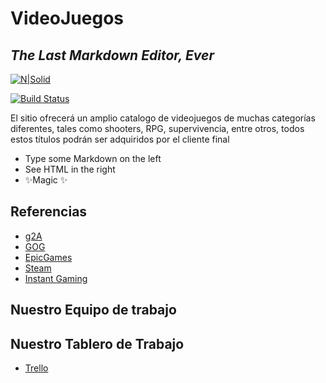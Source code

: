 # VideoJuegos
## _The Last Markdown Editor, Ever_

[![N|Solid](https://cldup.com/dTxpPi9lDf.thumb.png)](https://nodesource.com/products/nsolid)

[![Build Status](https://travis-ci.org/joemccann/dillinger.svg?branch=master)](https://travis-ci.org/joemccann/dillinger)

El sitio ofrecerá un amplio catalogo de videojuegos de muchas categorías diferentes, tales como shooters, RPG, supervivencia, entre otros, 
todos estos títulos podrán ser adquiridos por el cliente final

- Type some Markdown on the left
- See HTML in the right
- ✨Magic ✨

## Referencias

- [g2A](https://www.g2a.com/es/)
- [GOG](https://www.gog.com/)
- [EpicGames](https://store.epicgames.com/)
- [Steam](https://store.steampowered.com/)
- [Instant Gaming](https://www.instant-gaming.com/)

## Nuestro Equipo de trabajo

## Nuestro Tablero de Trabajo
- [Trello](https://trello.com/b/y4Kd8IRM/grupo-7)


